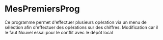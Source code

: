 # MesPremiersProg
Ce programme permet d'effectuer plusieurs opération via un menu de séléction afin d'effectuer des opérations sur des chiffres.
Modification car il le faut
Nouvel essai pour le conflit avec le dépôt local
